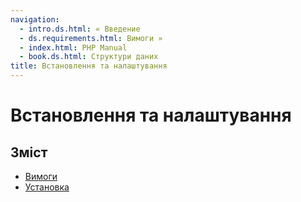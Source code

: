 ```yaml
---
navigation:
  - intro.ds.html: « Введение
  - ds.requirements.html: Вимоги »
  - index.html: PHP Manual
  - book.ds.html: Структури даних
title: Встановлення та налаштування
---
```

# Встановлення та налаштування

## Зміст

-   [Вимоги](ds.requirements.md)
-   [Установка](ds.installation.md)
